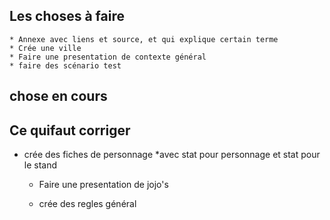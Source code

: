 ## Les choses à faire
    * Annexe avec liens et source, et qui explique certain terme
    * Crée une ville
    * Faire une presentation de contexte général
    * faire des scénario test
## chose en cours
    
## Ce quifaut corriger
 * crée des fiches de personnage
        *avec stat pour personnage et stat pour le stand
    * Faire une presentation de jojo's
   
    * crée des regles général
